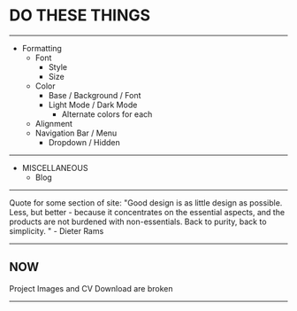 # DO THESE THINGS

---

- Formatting
  - Font
    - Style
    - Size
  - Color
    - Base / Background / Font
    - Light Mode / Dark Mode
      - Alternate colors for each
  - Alignment
  - Navigation Bar / Menu
    - Dropdown / Hidden

---

- MISCELLANEOUS
  - Blog

---

Quote for some section of site: "Good design is as little design as possible. Less, but better - because it concentrates on the essential aspects, and the products are not burdened with non-essentials. Back to purity, back to simplicity. " - Dieter Rams

---

## NOW

Project Images and CV Download are broken

---
